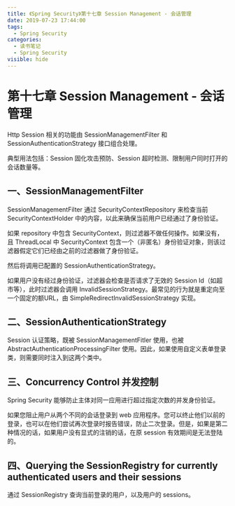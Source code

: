 ```yaml
---
title: 《Spring Security》第十七章 Session Management - 会话管理
date: 2019-07-23 17:44:00
tags:
  - Spring Security
categories:
  - 读书笔记
  - Spring Security
visible: hide
---
```


# 第十七章 Session Management - 会话管理

Http Session 相关的功能由 SessionManagementFilter 和 SessionAuthenticationStrategy 接口组合处理。

典型用法包括：Session 固化攻击预防、Session 超时检测、限制用户同时打开的会话数量等。

## 一、SessionManagementFilter

SessionManagementFilter 通过 SecurityContextRepository 来检查当前 SecurityContextHolder 中的内容，以此来确保当前用户已经通过了身份验证。

如果 repository 中包含 SecurityContext，则过滤器不做任何操作。如果没有，且 ThreadLocal 中 SecurityContext 包含一个（非匿名）身份验证对象，则该过滤器假定它们已经由之前的过滤器做了身份验证。

然后将调用已配置的 SessionAuthenticationStrategy。

如果用户没有经过身份验证，过滤器会检查是否请求了无效的 Session Id（如超市等），此时过滤器会调用 InvalidSessionStrategy。最常见的行为就是重定向至一个固定的额URL，由 SimpleRedirectInvalidSessionStrategy 实现。

## 二、SessionAuthenticationStrategy

Session 认证策略，既被 SessionManagementFitler 使用，也被 AbstractAuthenticationProcessingFilter 使用。因此，如果使用自定义表单登录类，则需要同时注入到这两个类中。

## 三、Concurrency Control 并发控制

Spring Security 能够防止主体对同一应用进行超过指定次数的并发身份验证。

如果您阻止用户从两个不同的会话登录到 web 应用程序。您可以终止他们以前的登录，也可以在他们尝试再次登录时报告错误，防止二次登录。但是，如果是第二种情况的话，如果用户没有显式的注销的话，在原 session 有效期间是无法登陆的。

## 四、Querying the SessionRegistry for currently authenticated users and their sessions

通过 SessionRegistry 查询当前登录的用户，以及用户的 sessions。